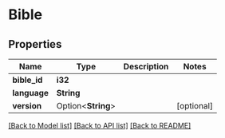 # Bible

## Properties

Name | Type | Description | Notes
------------ | ------------- | ------------- | -------------
**bible_id** | **i32** |  | 
**language** | **String** |  | 
**version** | Option<**String**> |  | [optional]

[[Back to Model list]](../README.md#documentation-for-models) [[Back to API list]](../README.md#documentation-for-api-endpoints) [[Back to README]](../README.md)


